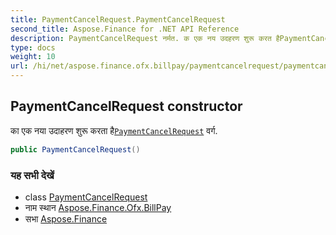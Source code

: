 ```yaml
---
title: PaymentCancelRequest.PaymentCancelRequest
second_title: Aspose.Finance for .NET API Reference
description: PaymentCancelRequest नर्मत. क एक नय उदहरण शुरू करत हैPaymentCancelRequest वर्ग.
type: docs
weight: 10
url: /hi/net/aspose.finance.ofx.billpay/paymentcancelrequest/paymentcancelrequest/
---
```

## PaymentCancelRequest constructor

का एक नया उदाहरण शुरू करता है[`PaymentCancelRequest`](../) वर्ग.

```csharp
public PaymentCancelRequest()
```

### यह सभी देखें

* class [PaymentCancelRequest](../)
* नाम स्थान [Aspose.Finance.Ofx.BillPay](../../paymentcancelrequest/)
* सभा [Aspose.Finance](../../../)


